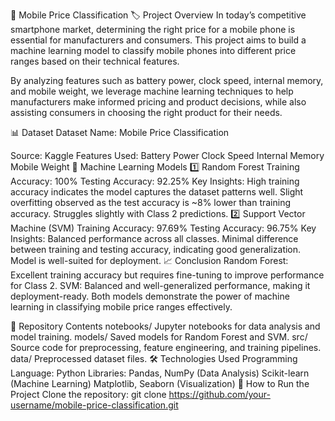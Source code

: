 📱 Mobile Price Classification
🏷 Project Overview
In today’s competitive smartphone market, determining the right price for a mobile phone is essential for manufacturers and consumers. This project aims to build a machine learning model to classify mobile phones into different price ranges based on their technical features.

By analyzing features such as battery power, clock speed, internal memory, and mobile weight, we leverage machine learning techniques to help manufacturers make informed pricing and product decisions, while also assisting consumers in choosing the right product for their needs.

📊 Dataset
Dataset Name: Mobile Price Classification

Source: Kaggle
Features Used:
Battery Power
Clock Speed
Internal Memory
Mobile Weight
🧠 Machine Learning Models
1️⃣ Random Forest
Training Accuracy: 100%
Testing Accuracy: 92.25%
Key Insights:
High training accuracy indicates the model captures the dataset patterns well.
Slight overfitting observed as the test accuracy is ~8% lower than training accuracy.
Struggles slightly with Class 2 predictions.
2️⃣ Support Vector Machine (SVM)
Training Accuracy: 97.69%
Testing Accuracy: 96.75%
Key Insights:
Balanced performance across all classes.
Minimal difference between training and testing accuracy, indicating good generalization.
Model is well-suited for deployment.
📈 Conclusion
Random Forest: Excellent training accuracy but requires fine-tuning to improve performance for Class 2.
SVM: Balanced and well-generalized performance, making it deployment-ready.
Both models demonstrate the power of machine learning in classifying mobile price ranges effectively.

🚀 Repository Contents
notebooks/
Jupyter notebooks for data analysis and model training.
models/
Saved models for Random Forest and SVM.
src/
Source code for preprocessing, feature engineering, and training pipelines.
data/
Preprocessed dataset files.
🛠 Technologies Used
Programming Language: Python
Libraries:
Pandas, NumPy (Data Analysis)
Scikit-learn (Machine Learning)
Matplotlib, Seaborn (Visualization)
📂 How to Run the Project
Clone the repository:
git clone https://github.com/your-username/mobile-price-classification.git
